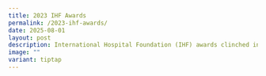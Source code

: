 ```yaml
---
title: 2023 IHF Awards
permalink: /2023-ihf-awards/
date: 2025-08-01
layout: post
description: International Hospital Foundation (IHF) awards clinched in 2023.
image: ""
variant: tiptap
---
```

